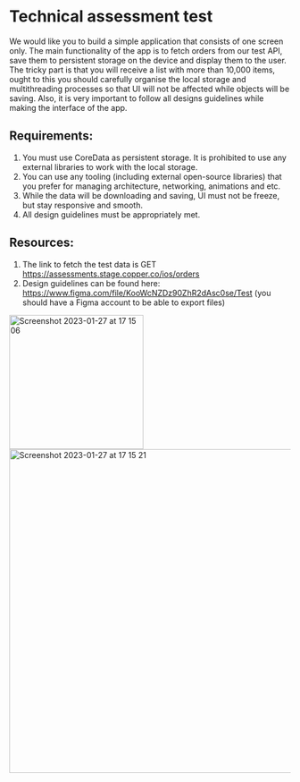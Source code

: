 # Technical assessment test
We would like you to build a simple application that consists of one screen only. The main functionality of the app is to fetch orders from our test API, save them to persistent storage on the device and display them to the user. The tricky part is that you will receive a list with more than 10,000 items, ought to this you should carefully organise the local storage and multithreading processes so that UI will not be affected while objects will be saving. Also, it is very important to follow all designs guidelines while making the interface of the app.

## Requirements:
1. You must use CoreData as persistent storage. It is prohibited to use any external libraries to work with the local storage.
2. You can use any tooling (including external open-source libraries) that you prefer for managing architecture, networking, animations and etc.
3. While the data will be downloading and saving, UI must not be freeze, but stay responsive and smooth.
4. All design guidelines must be appropriately met.

## Resources:
1. The link to fetch the test data is
GET https://assessments.stage.copper.co/ios/orders
2. Design guidelines can be found here:
https://www.figma.com/file/KooWcNZDz90ZhR2dAsc0se/Test
(you should have a Figma account to be able to export files)

<img width="240" alt="Screenshot 2023-01-27 at 17 15 06" src="https://user-images.githubusercontent.com/22453570/215136321-548d5d5c-0023-4055-8b5f-edfb91d5c608.png">
<img width="579" alt="Screenshot 2023-01-27 at 17 15 21" src="https://user-images.githubusercontent.com/22453570/215136378-49f76925-d8db-4ae7-9234-761e99cd1119.png">
